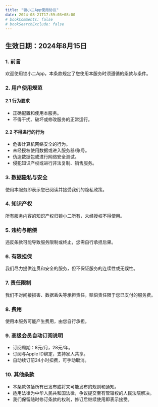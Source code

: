 ```yaml
---
title: "锁小二App使用协议"
date: 2024-08-21T17:59:03+08:00
# bookComments: false
# bookSearchExclude: false
---
```


## 生效日期：2024年8月15日

### 1. 前言
欢迎使用锁小二App，本条款规定了您使用本服务时须遵循的条款与条件。

### 2. 用户使用规范
#### 2.1 行为要求
- 正确配置和使用本服务。
- 不得干扰、破坏或修改服务的正常运行。

#### 2.2 不得进行的行为
- 危害计算机网络安全的行为。
- 未经授权使用数据或进入服务器/账号。
- 伪造数据包或进行网络安全测试。
- 侵犯知识产权或进行非法复制、销售服务。

### 3. 数据隐私与安全
使用本服务即表示您已阅读并接受我们的隐私政策。

### 4. 知识产权
所有服务内容的知识产权归锁小二所有，未经授权不得使用。

### 5. 违约与赔偿
违反条款可能导致服务限制或终止，您需自行承担后果。

### 6. 有限担保
我们尽力提供连贯和安全的服务，但不保证服务的连续性或无误性。

### 7. 责任限制
我们不对间接损害、数据丢失等承担责任，赔偿责任限于您已支付的服务费。

### 8. 费用
使用本服务可能产生费用，由您自行承担。

### 9. 高级会员自动订阅说明
- 订阅周期：8元/月，28元/年。
- 订阅与Apple ID绑定，支持家人共享。
- 自动续订前24小时扣费，可手动取消。

### 10. 其他条款
- 本条款包括所有已发布或将来可能发布的规则和通知。
- 适用法律为中华人民共和国法律，争议提交至有管辖权的人民法院解决。
- 我们保留随时修订条款的权利，修订后继续使用即表示接受。